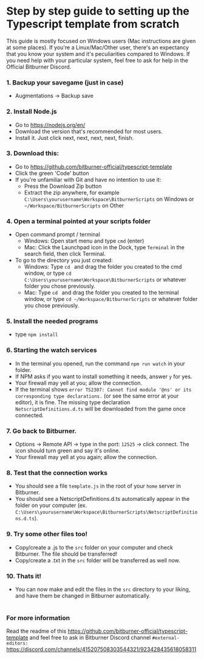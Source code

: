 # Step by step guide to setting up the Typescript template from scratch

This guide is mostly focused on Windows users (Mac instructions are given at some places).
If you're a Linux/Mac/Other user, there's an expectancy that you know your system and it's peculiarities compared to Windows.
If you need help with your particular system, feel free to ask for help in the Official Bitburner Discord.

### 1. Backup your savegame (just in case)

-  Augmentations -> Backup save

### 2. Install Node.js

-  Go to https://nodejs.org/en/
-  Download the version that's recommended for most users.
-  Install it. Just click next, next, next, next, finish.

### 3. Download this:

-  Go to https://github.com/bitburner-official/typescript-template
-  Click the green 'Code' button
-  If you're unfamiliar with Git and have no intention to use it:
   -  Press the Download Zip button
   -  Extract the zip anywhere, for example `C:\Users\yourusername\Workspace\BitburnerScripts` on Windows or `~/Workspace/BitburnerScripts` on Other

### 4. Open a terminal pointed at your scripts folder

-  Open command prompt / terminal
   -  Windows: Open start menu and type `cmd` (enter)
   -  Mac: Click the Launchpad icon in the Dock, type `Terminal` in the search field, then click Terminal.
-  To go to the directory you just created:
   -  Windows: Type `cd ` and drag the folder you created to the cmd window, or type `cd C:\Users\yourusername\Workspace\BitburnerScripts` or whatever folder you chose previously.
   -  Mac: Type `cd ` and drag the folder you created to the terminal window, or type `cd ~/Workspace/BitburnerScripts` or whatever folder you chose previously.

### 5. Install the needed programs

-  type `npm install`

### 6. Starting the watch services

-  In the terminal you opened, run the command `npm run watch` in your folder.
-  If NPM asks if you want to install something it needs, answer `y` for yes.
-  Your firewall may yell at you; allow the connection.
-  If the terminal shows `error TS2307: Cannot find module '@ns' or its corresponding type declarations.` (or see the same error at your editor), it is fine. The missing type declaration `NetscriptDefinitions.d.ts` will be downloaded from the game once connected.

### 7. Go back to Bitburner.

-  Options -> Remote API -> type in the port: `12525` -> click connect. The icon should turn green and say it's online.
-  Your firewall may yell at you again; allow the connection.

### 8. Test that the connection works

-  You should see a file `template.js` in the root of your `home` server in Bitburner.
-  You should see a NetscriptDefinitions.d.ts automatically appear in the folder on your computer (ex. `C:\Users\yourusername\Workspace\BitburnerScripts\NetscriptDefinitions.d.ts`).

### 9. Try some other files too!

-  Copy/create a .js to the `src` folder on your computer and check Bitburner. The file should be transferred!
-  Copy/create a .txt in the `src` folder will be transferred as well now.

### 10. Thats it!

-  You can now make and edit the files in the `src` directory to your liking, and have them be changed in Bitburner automatically.
   <br />
   <br />

### For more information

Read the readme of this https://github.com/bitburner-official/typescript-template and feel free to ask in Bitburner Discord channel `#external-editors:` https://discord.com/channels/415207508303544321/923428435618058311
